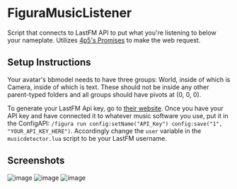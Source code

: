 # FiguraMusicListener
Script that connects to LastFM API to put what you're listening to below your nameplate. Utilizes [4p5's Promises](https://discord.com/channels/1129805506354085959/1188720241824505886/1188720241824505886) to make the web request. 

## Setup Instructions
Your avatar's bbmodel needs to have three groups: World, inside of which is Camera, inside of which is text. These should not be inside any other parent-typed folders and all groups should have pivots at (0, 0, 0).

To generate your LastFM Api key, go to [their website](https://www.last.fm/api/account/create). Once you have your API key and have connected it to whatever music software you use, put it in the ConfigAPI: `/figura run config:setName("API_Key") config:save("1", "YOUR_API_KEY_HERE")`. Accordingly change the `user` variable in the `musicdetector.lua` script to be your LastFM username.

## Screenshots
![image](https://github.com/user-attachments/assets/0da07445-853c-461b-9256-0596018b3bb7)
![image](https://github.com/user-attachments/assets/9a08cb84-66ab-4bd8-8741-ae48c11f9339)
![image](https://github.com/user-attachments/assets/e499fe55-b3bf-454a-9c25-fff3f1777c99)
